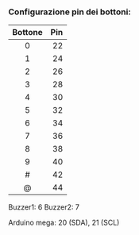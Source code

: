 ### Configurazione pin dei bottoni:

| Bottone | Pin |
|:-------:|----:|
|    0    |  22 |
|    1    |  24 |
|    2    |  26 |
|    3    |  28 |
|    4    |  30 |
|    5    |  32 |
|    6    |  34 |
|    7    |  36 |
|    8    |  38 |
|    9    |  40 |
|    #    |  42 |
|    @    |  44 |

Buzzer1: 6
Buzzer2: 7

Arduino mega:  20 (SDA), 21 (SCL)
